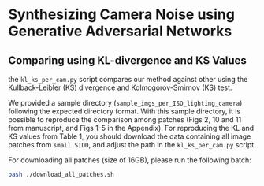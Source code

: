 # Synthesizing Camera Noise using Generative Adversarial Networks

## Comparing using KL-divergence and KS Values

the ```kl_ks_per_cam.py``` script compares our method against other using the Kullback-Leibler (KS) divergence and Kolmogorov-Smirnov (KS) test.

We provided a sample directory (```sample_imgs_per_ISO_lighting_camera```) following the expected directory format. With this sample directory, it is possible to reproduce the comparison among patches (Figs 2, 10 and 11 from manuscript, and Figs 1-5 in the Appendix). For reproducing the KL and KS values from Table 1, you should download the data containing all image patches from ```small SIDD```, and adjust the path in the ```kl_ks_per_cam.py``` script.

For downloading all patches (size of 16GB), please run the following batch:
```bash
bash ./download_all_patches.sh
```
